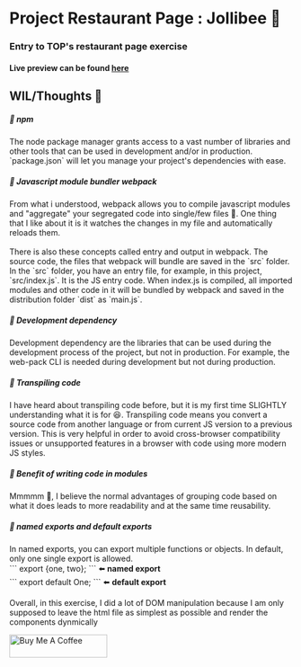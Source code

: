 <h1>Project Restaurant Page : Jollibee 🐔</h1>
<h3>Entry to TOP's restaurant page exercise</h3>
<h4>Live preview can be found <a href="https://fatrixienicolieopetina.github.io/jollibee/">here</a></h4>

<h2>WIL/Thoughts 🤔</h2>
<p>
  <h5> 📌 npm</h5>
  The node package manager grants access to a vast number of libraries and other tools that can be used in development and/or in production.
  `package.json` will let you manage your project's dependencies with ease.
  
</p>
<p>
  <h5> 📌 Javascript module bundler <strong>webpack</strong></h5>
  From what i understood, webpack allows you to compile javascript modules and "aggregate" your segregated code into single/few files 🤔. One thing that I like about it is it watches the changes in my file and automatically reloads them. <br><br>
 There is also these concepts called entry and output in webpack. The source code, the files that webpack will bundle are saved in the `src` folder. In the `src` folder, you have an entry file, for example, in this project, `src/index.js`. It is the JS entry code. When index.js is compiled, all imported modules and other code in it will be bundled by webpack and saved in the distribution folder `dist` as `main.js`.  
</p>
<p>
  <h5> 📌 Development dependency</h5>
  Development dependency are the libraries that can be used during the development process of the project, but not in production. For example, the web-pack CLI is needed during development but not during production.
</p>
<p>
  <h5> 📌 Transpiling code</h5>
  I have heard about transpiling code before, but it is my first time SLIGHTLY understanding what it is for 😆. Transpiling code means you convert a source code from another language or from current JS version to a previous version.  This is very helpful in order to avoid cross-browser compatibility issues or unsupported features in a browser with code using more modern JS styles.
</p>
<p>
  <h5> 📌 Benefit of writing code in modules</h5>
  Mmmmm 🤔, I believe the normal advantages of grouping code based on what it does leads to more readability and at the same time reusability.
</p>

<p>
  <h5> 📌 named exports and default exports</h5>
  In named exports, you can export multiple functions or objects. In default, only one single export is allowed.<br>
  ``` export {one, two}; ``` ⬅️ <strong>named export</strong><br />
  ``` export default One; ``` ⬅️ <strong>default export</strong> <br />
</p>

<p>Overall, in this exercise, I did a lot of DOM manipulation because I am only supposed to leave the html file as simplest as possible and render the components dynmically</p>

<a href="https://www.buymeacoffee.com/patthe99" target="_blank"><img src="https://cdn.buymeacoffee.com/buttons/default-orange.png" alt="Buy Me A Coffee" height="41" width="174"></a>
